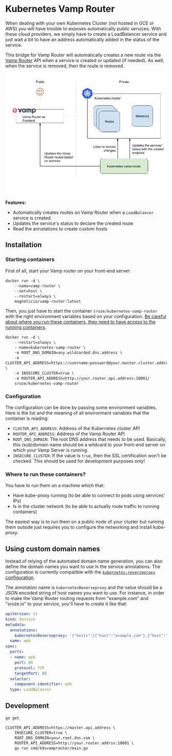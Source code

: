 # Kubernetes Vamp Router

When dealing with your own Kubernetes Cluster (not hosted in GCE or AWS) you will have trouble to exposes automatically
public services. With these cloud providers, we simply have to create a LoadBalancer service and just wait a bit to have
an address automatically added in the status of the service.

This bridge for Vamp Router will automatically creates a new route via the [Vamp Router](https://github.com/magneticio/vamp-router)
API when a service is created or updated (if needed). As well, when the service is removed, then the route is removed.

![Overview of kubernetes-vamp-router in an architecture](docs/architecture.png)

**Features:**

- Automatically creates routes on Vamp Router when a `LoadBalancer` service is created
- Updates the service's status to declare the created route
- Read the annotations to create custom hosts

## Installation

### Starting containers

First of all, start your Vamp router on your front-end server:
```
docker run -d \
    --name=vamp-router \
    --net=host \
    --restart=always \
    magneticio/vamp-router:latest
```

Then, you just have to start the container `sroze/kubernetes-vamp-router` with the right environment variables based
on your configuration. [Be careful about where you run these containers, they need to have access to the running containers](#where-to-run-these-containers).

```
docker run -d \
    --restart=always \
    --name=kubernetes-vamp-router \
    -e ROOT_DNS_DOMAIN=any.wildcarded.dns.address \
    -e CLUSTER_API_ADDRESS=https://username:password@your.master.cluster.address \
    -e INSECURE_CLUSTER=true \
    -e ROUTER_API_ADDRESS=http://your.router.api.address:10001/
    sroze/kubernetes-vamp-router
```

### Configuration

The configuration can be done by passing some environment variables. Here is the list and the meaning of all environment
variables that the container is reading:

- `CLUSTER_API_ADDRESS`: Address of the Kubernetes cluster API
- `ROUTER_API_ADDRESS`: Address of the Vamp Router API
- `ROOT_DNS_DOMAIN`: The root DNS address that needs to be used. Basically, this (sub)domain name should be a wildcard
  to your front-end server on which your Vamp Server is running.
- `INSECURE_CLUSTER`: If the value is `true`, then the SSL certification won't be checked. This should be used for
  development purposes only!

### Where to run these containers?

You have to run them on a machine which that:
- Have kube-proxy running (to be able to connect to pods using services' IPs)
- Is in the cluster network (to be able to actually route traffic to running containers)

The easiest way is to run them on a public node of your cluster but running them outside just requires you to configure the networking and install kube-proxy.

## Using custom domain names

Instead of relying of the automated domain name generation, you can also define the domain names you want to use in the service annotations. The configuration is currently compatible with the [`kubernetes-reverseproxy` configuration](https://github.com/darkgaro/kubernetes-reverseproxy).

The annotation name is `kubernetesReverseproxy` and the value should be a JSON encoded string of host names you want to use. For instance, in order to make the Vamp Router routing requests from "example.com" and "sroze.io" to your service, you'll have to create it like that:

```yml
apiVersion: v1
kind: Service
metadata:
  annotations:
    kubernetesReverseproxy: '{"hosts":[{"host":"example.com"},{"host":"sroze.io"}]}'
  name: web
spec:
  ports:
  - name: web
    port: 80
    protocol: TCP
    targetPort: 80
  selector:
    component-identifier: web
  type: LoadBalancer
```


## Development

```
go get
```

```
CLUSTER_API_ADDRESS=https://master.api.address \
    INSECURE_CLUSTER=true \
    ROOT_DNS_DOMAIN=your.root.dns.com \
    ROUTER_API_ADDRESS=http://your.router.addrss:10001 \
    go run cmd/k8svamprouter/main.go
```

